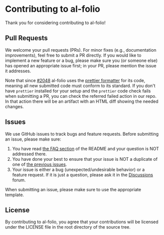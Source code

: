 # Contributing to al-folio

Thank you for considering contributing to al-folio!

## Pull Requests

We welcome your pull requests (PRs).
For minor fixes (e.g., documentation improvements), feel free to submit a PR directly.
If you would like to implement a new feature or a bug, please make sure you (or someone else) has opened an appropriate issue first; in your PR, please mention the issue it addresses.

Note that since [#2048](https://github.com/alshedivat/al-folio/pull/2048) al-folio uses the [prettier formatter](https://prettier.io/) for its code, meaning all new submitted code must conform to its standard. If you don't have `prettier` installed for your setup and the `prettier` code check fails when submitting a PR, you can check the referred failed action in our repo. In that action there will be an artifact with an HTML diff showing the needed changes.

## Issues

We use GitHub issues to track bugs and feature requests.
Before submitting an issue, please make sure:

1. You have read [the FAQ section](FAQ.md) of the README and your question is NOT addressed there.
2. You have done your best to ensure that your issue is NOT a duplicate of one of [the previous issues](https://github.com/alshedivat/al-folio/issues).
3. Your issue is either a bug (unexpected/undesirable behavior) or a feature request.
   If it is just a question, please ask it in the [Discussions](https://github.com/alshedivat/al-folio/discussions) forum.

When submitting an issue, please make sure to use the appropriate template.

## License

By contributing to al-folio, you agree that your contributions will be licensed
under the LICENSE file in the root directory of the source tree.